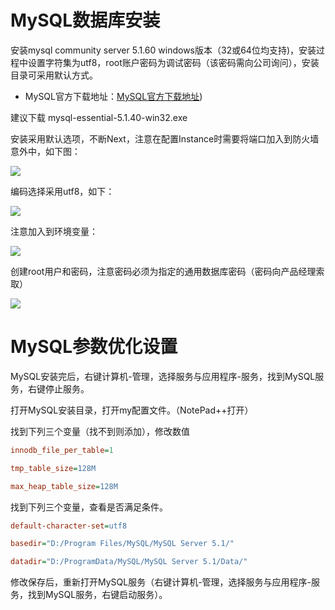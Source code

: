 # MySQL数据库安装


安装mysql community server 5.1.60 windows版本（32或64位均支持)，安装过程中设置字符集为utf8，root账户密码为调试密码（该密码需向公司询问），安装目录可采用默认方式。 
- MySQL官方下载地址：[MySQL官方下载地址](http://downloads.mysql.com/archives/community/))

建议下载 mysql-essential-5.1.40-win32.exe 

安装采用默认选项，不断Next，注意在配置Instance时需要将端口加入到防火墙意外中，如下图：

![](http://ww1.sinaimg.cn/large/006R5gQQgy1fgjst6srz9j30e30aqdgm.jpg)

编码选择采用utf8，如下：

![](http://ww1.sinaimg.cn/large/006R5gQQgy1fgjst6rzixj30e00ammyo.jpg)

注意加入到环境变量：

![](http://ww1.sinaimg.cn/large/006R5gQQgy1fgjst6txd5j30e00amaba.jpg)

创建root用户和密码，注意密码必须为指定的通用数据库密码（密码向产品经理索取）

![](http://ww1.sinaimg.cn/large/006R5gQQgy1fgjst6ssc0j30e00amjsk.jpg)




# MySQL参数优化设置

MySQL安装完后，右键计算机-管理，选择服务与应用程序-服务，找到MySQL服务，右键停止服务。

打开MySQL安装目录，打开my配置文件。（NotePad++打开）

找到下列三个变量（找不到则添加），修改数值

```ini
innodb_file_per_table=1

tmp_table_size=128M  

max_heap_table_size=128M
```

找到下列三个变量，查看是否满足条件。

```ini
default-character-set=utf8

basedir="D:/Program Files/MySQL/MySQL Server 5.1/"

datadir="D:/ProgramData/MySQL/MySQL Server 5.1/Data/"

```

修改保存后，重新打开MySQL服务（右键计算机-管理，选择服务与应用程序-服务，找到MySQL服务，右键启动服务）。

